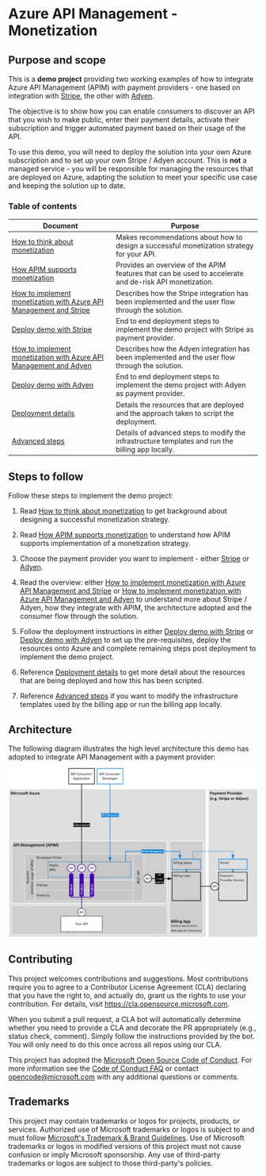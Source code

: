 # Azure API Management - Monetization

## Purpose and scope

This is a **demo project** providing two working examples of how to integrate Azure API Management (APIM) with payment providers - one based on integration with [Stripe](https://stripe.com/), the other with [Adyen](https://www.adyen.com/).

The objective is to show how you can enable consumers to discover an API that you wish to make public, enter their payment details, activate their subscription and trigger automated payment based on their usage of the API.

To use this demo, you will need to deploy the solution into your own Azure subscription and to set up your own Stripe / Adyen account.  This is **not** a managed service - you will be responsible for managing the resources that are deployed on Azure, adapting the solution to meet your specific use case and keeping the solution up to date.

### Table of contents

| Document                                                                                                | Purpose 
|---------------------------------------------------------------------------------------------------------|--------------------------------------------------------------------------------------------------------|
| [How to think about monetization](./documentation/how-to-think-about-monetization.md)                   | Makes recommendations about how to design a successful monetization strategy for your API.             |
| [How APIM supports monetization](./documentation/how-APIM-supports-monetization.md)                     | Provides an overview of the APIM features that can be used to accelerate and de-risk API monetization. |
| [How to implement monetization with Azure API Management and Stripe](./documentation/stripe-details.md) | Describes how the Stripe integration has been implemented and the user flow through the solution.      |
| [Deploy demo with Stripe](./documentation/stripe-deploy.md)                                             | End to end deployment steps to implement the demo project with Stripe as payment provider.             |
| [How to implement monetization with Azure API Management and Adyen](./documentation/adyen-details.md)   | Describes how the Adyen integration has been implemented and the user flow through the solution.       |
| [Deploy demo with Adyen](./documentation/adyen-deploy.md)                                               | End to end deployment steps to implement the demo project with Adyen as payment provider.              |
| [Deployment details](./documentation/deployment-details.md)                                             | Details the resources that are deployed and the approach taken to script the deployment.               |
| [Advanced steps](./documentation/advanced-steps.md)                                                     | Details of advanced steps to modify the infrastructure templates and run the billing app locally.      |

## Steps to follow

Follow these steps to implement the demo project:

1. Read [How to think about monetization](./documentation/how-to-think-about-monetization.md) to get background about designing a successful monetization strategy.

1. Read [How APIM supports monetization](./documentation/how-APIM-supports-monetization.md) to understand how APIM supports implementation of a monetization strategy.

1. Choose the payment provider you want to implement - either [Stripe](https://stripe.com/) or [Adyen](https://www.adyen.com/).

1. Read the overview: either [How to implement monetization with Azure API Management and Stripe](./documentation/stripe-deploy.md) or [How to implement monetization with Azure API Management and Adyen](./documentation/adyen-deploy.md) to understand more about Stripe / Adyen, how they integrate with APIM, the architecture adopted and the consumer flow through the solution.

1. Follow the deployment instructions in either [Deploy demo with Stripe](./documentation/stripe-deploy.md) or [Deploy demo with Adyen](./documentation/adyen-deploy.md) to set up the pre-requisites, deploy the resources onto Azure and complete remaining steps post deployment to implement the demo project.

1. Reference [Deployment details](./documentation/deployment-details.md) to get more detail about the resources that are being deployed and how this has been scripted.

1. Reference [Advanced steps](./documentation/advanced-steps.md) if you want to modify the infrastructure templates used by the billing app or run the billing app locally.

## Architecture

The following diagram illustrates the high level architecture this demo has adopted to integrate API Management with a payment provider:

![](documentation/architecture-overview.png)

## Contributing

This project welcomes contributions and suggestions.  Most contributions require you to agree to a
Contributor License Agreement (CLA) declaring that you have the right to, and actually do, grant us
the rights to use your contribution. For details, visit https://cla.opensource.microsoft.com.

When you submit a pull request, a CLA bot will automatically determine whether you need to provide
a CLA and decorate the PR appropriately (e.g., status check, comment). Simply follow the instructions
provided by the bot. You will only need to do this once across all repos using our CLA.

This project has adopted the [Microsoft Open Source Code of Conduct](https://opensource.microsoft.com/codeofconduct/).
For more information see the [Code of Conduct FAQ](https://opensource.microsoft.com/codeofconduct/faq/) or
contact [opencode@microsoft.com](mailto:opencode@microsoft.com) with any additional questions or comments.

## Trademarks

This project may contain trademarks or logos for projects, products, or services. Authorized use of Microsoft 
trademarks or logos is subject to and must follow 
[Microsoft's Trademark & Brand Guidelines](https://www.microsoft.com/en-us/legal/intellectualproperty/trademarks/usage/general).
Use of Microsoft trademarks or logos in modified versions of this project must not cause confusion or imply Microsoft sponsorship.
Any use of third-party trademarks or logos are subject to those third-party's policies.